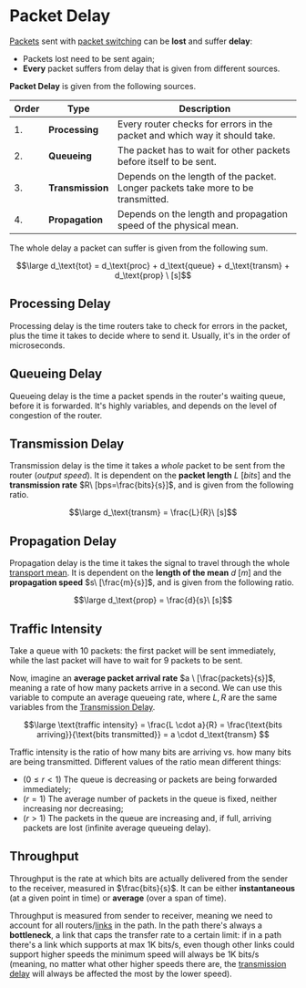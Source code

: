 # Packet Delay

[Packets](Systems%20and%20Networking/Unit%202/Packets/Packet.md) sent with [packet switching](/Systems%20and%20Networking/Unit%202/Network%20Core.md#Packet%20Switching) can be **lost** and suffer **delay**:

- Packets lost need to be sent again;
- **Every** packet suffers from delay that is given from different sources.

**Packet Delay** is given from the following sources.

| Order | Type             | Description                                                                      |
| ----- | ---------------- | -------------------------------------------------------------------------------- |
| 1.    | **Processing**   | Every router checks for errors in the packet and which way it should take.       |
| 2.    | **Queueing**     | The packet has to wait for other packets before itself to be sent.               |
| 3.    | **Transmission** | Depends on the length of the packet. Longer packets take more to be transmitted. |
| 4.    | **Propagation**  | Depends on the length and propagation speed of the physical mean.                |

The whole delay a packet can suffer is given from the following sum.

$$\large d_\text{tot} = d_\text{proc} + d_\text{queue} + d_\text{transm} + d_\text{prop} \ [s]$$

## Processing Delay

Processing delay is the time routers take to check for errors in the packet, plus the time it takes to decide where to send it. Usually, it's in the order of microseconds.

## Queueing Delay

Queueing delay is the time a packet spends in the router's waiting queue, before it is forwarded. It's highly variables, and depends on the level of congestion of the router.

## Transmission Delay

Transmission delay is the time it takes a *whole* packet to be sent from the router (*output speed*). It is dependent on the **packet length** $L\ [bits]$ and the **transmission rate** $R\ [bps=\frac{bits}{s}]$, and is given from the following ratio.

$$\large d_\text{transm} = \frac{L}{R}\ [s]$$

## Propagation Delay

Propagation delay is the time it takes the signal to travel through the whole [transport mean](/Systems%20and%20Networking/Unit%202/Transport%20Means.md). It is dependent on the **length of the mean** $d\ [m]$ and the **propagation speed** $s\ [\frac{m}{s}]$, and is given from the following ratio.

$$\large d_\text{prop} = \frac{d}{s}\ [s]$$

## Traffic Intensity

Take a queue with 10 packets: the first packet will be sent immediately, while the last packet will have to wait for 9 packets to be sent.

Now, imagine an **average packet arrival rate** $a \ [\frac{packets}{s}]$, meaning a rate of how many packets arrive in a second. We can use this variable to compute an average queueing rate, where $L,R$ are the same variables from the [Transmission Delay](#transmission%20delay).

$$\large
	\text{traffic intensity} = \frac{L \cdot a}{R}
	= \frac{\text{bits arriving}}{\text{bits transmitted}}
	= a \cdot d_\text{transm}
$$

Traffic intensity is the ratio of how many bits are arriving vs. how many bits are being transmitted. Different values of the ratio mean different things:

- $(0 \le r < 1)$ The queue is decreasing or packets are being forwarded immediately;
- $(r = 1)$ The average number of packets in the queue is fixed, neither increasing nor decreasing;
- $(r > 1)$ The packets in the queue are increasing and, if full, arriving packets are lost (infinite average queueing delay).

## Throughput

Throughput is the rate at which bits are actually delivered from the sender to the receiver, measured in $\frac{bits}{s}$. It can be either **instantaneous** (at a given point in time) or **average** (over a span of time).

Throughput is measured from sender to receiver, meaning we need to account for all routers/[links](?TK) in the path. In the path there's always a **bottleneck**, a link that caps the transfer rate to a certain limit: if in a path there's a link which supports at max 1K bits/s, even though other links could support higher speeds the minimum speed will always be 1K bits/s (meaning, no matter what other higher speeds there are, the [transmission delay](#Transmission%20Delay) will always be affected the most by the lower speed).
